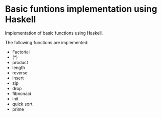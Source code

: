# Basic funtions implementation using Haskell

Implementation of basic functions using Haskell.

The following functions are implemented:

- Factorial
- (*)
- product
- length
- reverse
- insert
- zip
- drop
- fibnonaci
- init
- quick sort
- prime

